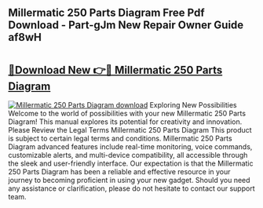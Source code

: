 ## Millermatic 250 Parts Diagram Free Pdf Download - Part-gJm New Repair Owner Guide af8wH

# <h2><a href="http://dfj80s3.blite.top/?on=Millermatic+250+Parts+Diagram">🔗Download New 👉🔴 Millermatic 250 Parts Diagram</a></h2>

[![Millermatic 250 Parts Diagram download](https://i.imgur.com/lujVjoI.png)](http://dfj80s3.blite.top/?on=Millermatic+250+Parts+Diagram)
Exploring New Possibilities Welcome to the world of possibilities with your new Millermatic 250 Parts Diagram! This manual explores its potential for creativity and innovation. Please Review the Legal Terms Millermatic 250 Parts Diagram This product is subject to certain legal terms and conditions. Millermatic 250 Parts Diagram advanced features include real-time monitoring, voice commands, customizable alerts, and multi-device compatibility, all accessible through the sleek and user-friendly interface. Our expectation is that the Millermatic 250 Parts Diagram has been a reliable and effective resource in your journey to becoming proficient in using your new gadget. Should you need any assistance or clarification, please do not hesitate to contact our support team.
